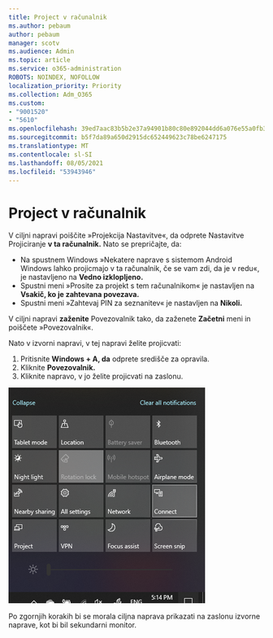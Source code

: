 ```yaml
---
title: Project v računalnik
ms.author: pebaum
author: pebaum
manager: scotv
ms.audience: Admin
ms.topic: article
ms.service: o365-administration
ROBOTS: NOINDEX, NOFOLLOW
localization_priority: Priority
ms.collection: Adm_O365
ms.custom:
- "9001520"
- "5610"
ms.openlocfilehash: 39ed7aac83b5b2e37a94901b80c80e892044dd6a076e55a0fb327d2dce7bd16e
ms.sourcegitcommit: b5f7da89a650d2915dc652449623c78be6247175
ms.translationtype: MT
ms.contentlocale: sl-SI
ms.lasthandoff: 08/05/2021
ms.locfileid: "53943946"
---
```

# <a name="project-to-a-pc"></a>Project v računalnik

V ciljni napravi poiščite »Projekcija Nastavitve«, da odprete Nastavitve Projiciranje **v ta računalnik.** Nato se prepričajte, da:
- Na spustnem Windows »Nekatere naprave s sistemom Android Windows lahko projicmajo v ta računalnik, če se vam zdi, da je v redu«, je nastavljeno na **Vedno izklopljeno.**
- Spustni meni »Prosite za projekt s tem računalnikom« je nastavljen na **Vsakič, ko je zahtevana povezava.**
- Spustni meni »Zahtevaj PIN za seznanitev« je nastavljen na **Nikoli.**

V ciljni napravi **zaženite** Povezovalnik tako, da zaženete **Začetni** meni in poiščete »Povezovalnik«.

Nato v izvorni napravi, v tej napravi želite projicvati:

1. Pritisnite **Windows + A, da** odprete središče za opravila.
2. Kliknite **Povezovalnik.**
3. Kliknite napravo, v jo želite projicvati na zaslonu.

![Project v računalnik](media/project-to-a-pc.png)

Po zgornjih korakih bi se morala ciljna naprava prikazati na zaslonu izvorne naprave, kot bi bil sekundarni monitor.
